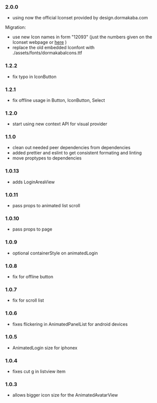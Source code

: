 ### 2.0.0

- using now the official Iconset provided by design.dormakaba.com

Migration:

- use new Icon names in form "12093" (just the numbers given on the Iconset webpage or [here](https://dormakaba-digital.github.io/digital-html-visual/?selectedKind=Icons&selectedStory=all%20icons&full=0&addons=1&stories=1&panelRight=0&addonPanel=storybook%2Fnotes%2Fpanel) )
- replace the old embedded Iconfont with ./assets/fonts/dormakabaIcons.ttf

### 1.2.2

- fix typo in IconButton

### 1.2.1

- fix offline usage in Button, IconButton, Select

### 1.2.0

- start using new context API for visual provider

### 1.1.0

- clean out needed peer dependencies from dependencies
- added prettier and eslint to get consistent formating and linting
- move proptypes to dependencies

### 1.0.13

- adds LoginAreaView

### 1.0.11

- pass props to animated list scroll

### 1.0.10

- pass props to page

### 1.0.9

- optional containerStyle on animatedLogin

### 1.0.8

- fix for offline button

### 1.0.7

- fix for scroll list

### 1.0.6

- fixes flickering in AnimatedPanelList for android devices

### 1.0.5

- AnimatedLogin size for iphonex

### 1.0.4

- fixes cut g in listview item

### 1.0.3

- allows bigger icon size for the AnimatedAvatarView
